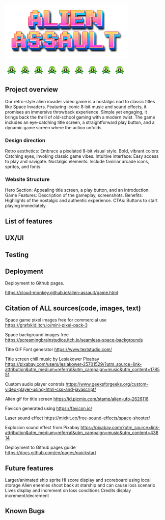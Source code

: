 ![alien assaulter img](/assets/images/ALIEN-ASSAULT-19-08-2024.png)

![alien assaulter img](/assets/images/alien1.png) ![alien assaulter img](/assets/images/alien1.png) ![alien assaulter img](/assets/images/alien1.png) ![alien assaulter img](/assets/images/alien1.png) ![alien assaulter img](/assets/images/alien1.png) ![alien assaulter img](/assets/images/alien1.png) ![alien assaulter img](/assets/images/alien1.png) ![alien assaulter img](/assets/images/alien1.png) ![alien assaulter img](/assets/images/alien1.png)

## Project overview

Our retro-style alien invader video game is a nostalgic nod to classic titles like Space Invaders. Featuring iconic 8-bit music and sound effects, it promises an immersive throwback experience. Simple yet engaging, it brings back the thrill of old-school gaming with a modern twist. The game includes an eye-catching title screen, a straightforward play button, and a dynamic game screen where the action unfolds.

### Design direction
Retro aesthetics: Embrace a pixelated 8-bit visual style.
Bold, vibrant colors: Catching eyes, invoking classic game vibes.
Intuitive interface: Easy access to play and navigate.
Nostalgic elements: Include familiar arcade icons, sprites, and fonts.

### Website Structure
Hero Section: Appealing title screen, a play button, and an introduction.
Game Features: Description of the gameplay, screenshots.
Benefits: Highlights of the nostalgic and authentic experience.
CTAs: Buttons to start playing immediately.

## List of features


## UX/UI


## Testing


## Deployment

Deployment to Github pages.

https://cloud-monkey.github.io/alien-assault/game.html

## Citation of ALL sources(code, images, text)

Space game pixel images free for commercial use https://grafxkid.itch.io/mini-pixel-pack-3

Space background images free https://screamingbrainstudios.itch.io/seamless-space-backgrounds

Title GIF Font generator https://www.textstudio.com/

Title screen chill music by Lesiakower Pixabay https://pixabay.com/users/lesiakower-25701529/?utm_source=link-attribution&utm_medium=referral&utm_campaign=music&utm_content=178551 

Custom audio player controls https://www.geeksforgeeks.org/custom-video-player-using-html-css-and-javascript/

Alien gif for title screen https://id.picmix.com/stamp/alien-ufo-2626116

Favicon generated using https://favicon.io/

Laser sound effect https://mixkit.co/free-sound-effects/space-shooter/

Explosion sound effect from Pixabay https://pixabay.com/?utm_source=link-attribution&utm_medium=referral&utm_campaign=music&utm_content=43814

Deployment to Github pages guide https://docs.github.com/en/pages/quickstart

## Future features

Larger/animated ship sprite
Hi score display and scoreboard using local storage
Alien enemies shoot back at starship and can cause loss scenario
Lives display and increment on loss conditions
Credits display increment/decrement

## Known Bugs